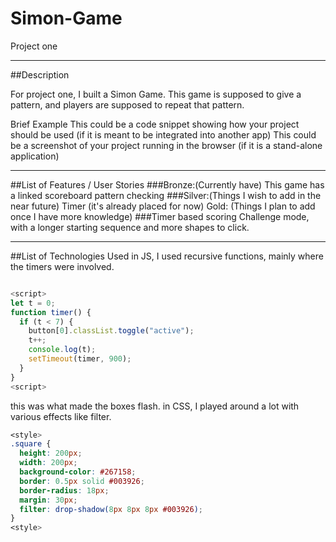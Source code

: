 # Simon-Game

Project one

---

##Description

For project one, I built a Simon Game. This game is supposed to give a pattern, and players are supposed to repeat that pattern.

Brief Example
This could be a code snippet showing how your project should be used (if it is meant to be integrated into another app)
This could be a screenshot of your project running in the browser (if it is a stand-alone application)

---

##List of Features / User Stories
###Bronze:(Currently have)
This game has a linked scoreboard
pattern checking
###Silver:(Things I wish to add in the near future)
Timer (it's already placed for now)
Gold: (Things I plan to add once I have more knowledge)
###Timer based scoring
Challenge mode, with a longer starting sequence and more shapes to click.

---

##List of Technologies Used
in JS, I used recursive functions, mainly where the timers were involved.

```js

<script>
let t = 0;
function timer() {
  if (t < 7) {
    button[0].classList.toggle("active");
    t++;
    console.log(t);
    setTimeout(timer, 900);
  }
}
<script>
```

this was what made the boxes flash.
in CSS, I played around a lot with various effects like filter.

```css
<style>
.square {
  height: 200px;
  width: 200px;
  background-color: #267158;
  border: 0.5px solid #003926;
  border-radius: 18px;
  margin: 30px;
  filter: drop-shadow(8px 8px 8px #003926);
}
<style>
```
